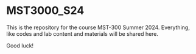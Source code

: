 # MST3000_S24

This is the repository for the course MST-300 Summer 2024.
Everything, like codes and lab content and materials will be shared here.

Good luck!
